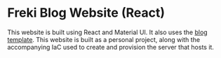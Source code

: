# Freki Blog Website (React) #

This website is built using React and Material UI. It also uses the [blog template](docs/data/material/getting-started/templates/blog). This website is built as a personal project, along with the accompanying IaC used to create and provision the server that hosts it.